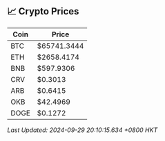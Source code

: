 ## 📈 Crypto Prices

| Coin | Price |
| ---- | ----- |
| BTC | $65741.3444 |
| ETH | $2658.4174 |
| BNB | $597.9306 |
| CRV | $0.3013 |
| ARB | $0.6415 |
| OKB | $42.4969 |
| DOGE | $0.1272 |

_Last Updated: 2024-09-29 20:10:15.634 +0800 HKT_